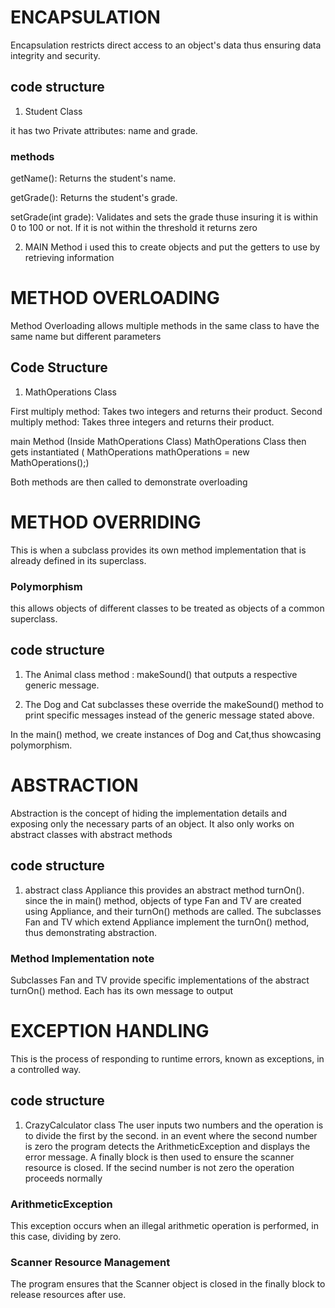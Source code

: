 # ENCAPSULATION
Encapsulation restricts direct access to an object's data thus ensuring data integrity and security.

## code structure

1. Student Class

it has two Private attributes: name and grade.

### methods 

getName(): Returns the student's name.

getGrade(): Returns the student's grade.

setGrade(int grade): Validates and sets the grade thuse insuring it is within 0 to 100 or not. If it is not within the threshold it returns zero

2. MAIN Method 
i used this to create objects and put the getters to use by retrieving information


# METHOD OVERLOADING
Method Overloading allows multiple methods in the same class to have the same name but different parameters

## Code Structure

1. MathOperations Class

First multiply method: Takes two integers and returns their product.
Second multiply method: Takes three integers and returns their product.

main Method (Inside MathOperations Class)
MathOperations Class then gets instantiated ( MathOperations mathOperations = new MathOperations();)

Both methods are then called to demonstrate overloading


# METHOD OVERRIDING 
This is when a subclass provides its own method implementation that is already defined in its superclass.

### Polymorphism 
this allows objects of different classes to be treated as objects of a common superclass.

## code structure 
1. The Animal class
 method : makeSound() that outputs a respective generic message.

2. The Dog and Cat subclasses
these override the makeSound() method to print specific messages instead of the generic message stated above.

In the main() method, we create instances of Dog and Cat,thus showcasing polymorphism.


# ABSTRACTION
Abstraction is the concept of hiding the implementation details and exposing only the necessary parts of an object. It also only works on abstract classes with abstract methods

## code structure
1. abstract class Appliance
this provides an abstract method turnOn().
since the in main() method, objects of type Fan and TV are created using Appliance, and their turnOn() methods are called.
The subclasses Fan and TV which extend Appliance implement the turnOn() method, thus demonstrating abstraction.

### Method Implementation note
Subclasses Fan and TV provide specific implementations of the abstract turnOn() method. Each has its own message to output


# EXCEPTION HANDLING
This is the process of responding to runtime errors, known as exceptions, in a controlled way.

## code structure
1. CrazyCalculator class
The user inputs two numbers and the operation is to divide the first by the second.
in an event where the second number is zero the program detects the ArithmeticException and displays the error message. A finally block is then used to ensure the scanner resource is closed. If the secind number is not zero the operation proceeds normally 

### ArithmeticException
This exception occurs when an illegal arithmetic operation is performed, in this case, dividing by zero.

### Scanner Resource Management
The program ensures that the Scanner object is closed in the finally block to release resources after use.


